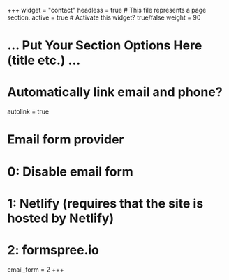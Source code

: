 +++
widget = "contact"
headless = true  # This file represents a page section.
active = true  # Activate this widget? true/false
weight = 90 

# ... Put Your Section Options Here (title etc.) ...

# Automatically link email and phone?
autolink = true

# Email form provider
#   0: Disable email form
#   1: Netlify (requires that the site is hosted by Netlify)
#   2: formspree.io
email_form = 2
+++